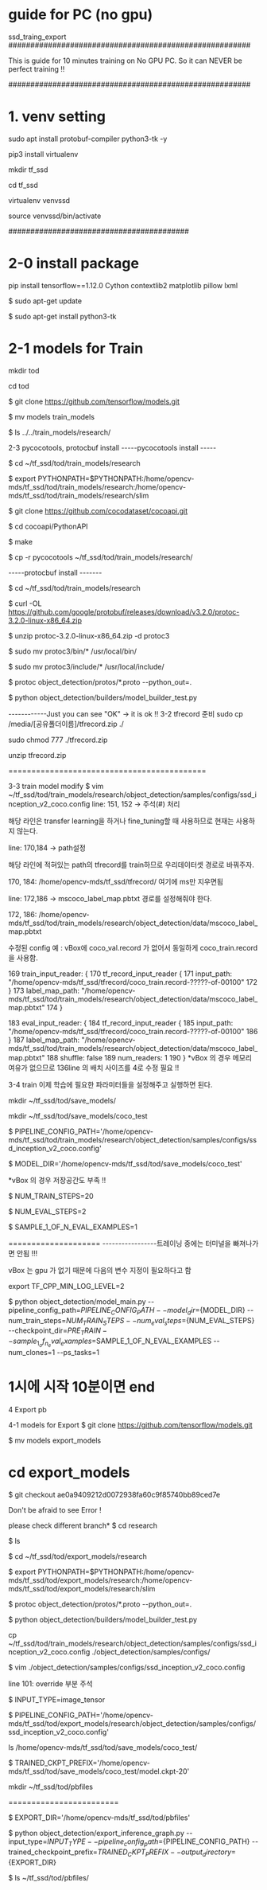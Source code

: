 # guide for PC (no gpu)

ssd_traing_export
#######################################################

This is guide for 10 minutes training on No GPU PC.
So it can NEVER be perfect training !!

#######################################################

# 1. venv setting
sudo apt install protobuf-compiler python3-tk -y

pip3 install virtualenv

mkdir tf_ssd

cd tf_ssd

virtualenv venvssd

source venvssd/bin/activate

#########################################

# 2-0 install package

pip install tensorflow==1.12.0 Cython contextlib2 matplotlib pillow lxml

$ sudo apt-get update

$ sudo apt-get install python3-tk

# 2-1 models for Train

mkdir tod

cd tod

$ git clone https://github.com/tensorflow/models.git

$ mv models train_models


$ ls ../../train_models/research/

2-3 pycocotools, protocbuf install
-----pycocotools install -----

$ cd ~/tf_ssd/tod/train_models/research

$ export PYTHONPATH=$PYTHONPATH:/home/opencv-mds/tf_ssd/tod/train_models/research:/home/opencv-mds/tf_ssd/tod/train_models/research/slim

$ git clone https://github.com/cocodataset/cocoapi.git

$ cd cocoapi/PythonAPI

$ make

$ cp -r pycocotools ~/tf_ssd/tod/train_models/research/

-----protocbuf install -------

$ cd ~/tf_ssd/tod/train_models/research

$ curl -OL https://github.com/google/protobuf/releases/download/v3.2.0/protoc-3.2.0-linux-x86_64.zip

$ unzip protoc-3.2.0-linux-x86_64.zip -d protoc3

$ sudo mv protoc3/bin/* /usr/local/bin/

$ sudo mv protoc3/include/* /usr/local/include/

$ protoc object_detection/protos/*.proto --python_out=.

$ python object_detection/builders/model_builder_test.py

------------Just you can see "OK" -> it is ok !!
3-2 tfrecord 준비
sudo cp /media/[공유폴더이름]/tfrecord.zip ./

sudo chmod 777 ./tfrecord.zip

unzip tfrecord.zip

===========================================

3-3 train model modify
$ vim ~/tf_ssd/tod/train_models/research/object_detection/samples/configs/ssd_inception_v2_coco.config line: 151, 152 -> 주석(#) 처리

해당 라인은 transfer learning을 하거나 fine_tuning할 때 사용하므로 현재는 사용하지 않는다.

line: 170,184 -> path설정

해당 라인에 적혀있는 path의 tfrecord를 train하므로 우리데이터셋 경로로 바꿔주자.

170, 184: /home/opencv-mds/tf_ssd/tfrecord/ 여기에 ms만 지우면됨

line: 172,186 -> mscoco_label_map.pbtxt 경로를 설정해줘야 한다.

172, 186: /home/opencv-mds/tf_ssd/tod/train_models/research/object_detection/data/mscoco_label_map.pbtxt

수정된 config 예 : vBox에 coco_val.record 가 없어서 동일하게 coco_train.record 을 사용함.

169 train_input_reader: {
170 tf_record_input_reader {
171 input_path: "/home/opencv-mds/tf_ssd/tfrecord/coco_train.record-?????-of-00100"
172 }
173 label_map_path: "/home/opencv-mds/tf_ssd/tod/train_models/research/object_detection/data/mscoco_label_map.pbtxt"
174 }

183 eval_input_reader: {
184 tf_record_input_reader {
185 input_path: "/home/opencv-mds/tf_ssd/tfrecord/coco_train.record-?????-of-00100"
186 }
187 label_map_path: "/home/opencv-mds/tf_ssd/tod/train_models/research/object_detection/data/mscoco_label_map.pbtxt"
188 shuffle: false
189 num_readers: 1
190 }
*vBox 의 경우 메모리 여유가 없으므로 136line 의 배치 사이즈를 4로 수정 필요 !!

3-4 train
이제 학습에 필요한 파라미터들을 설정해주고 실행하면 된다.

mkdir ~/tf_ssd/tod/save_models/

mkdir ~/tf_ssd/tod/save_models/coco_test

$ PIPELINE_CONFIG_PATH='/home/opencv-mds/tf_ssd/tod/train_models/research/object_detection/samples/configs/ssd_inception_v2_coco.config'

$ MODEL_DIR='/home/opencv-mds/tf_ssd/tod/save_models/coco_test'

*vBox 의 경우 저장공간도 부족 !!

$ NUM_TRAIN_STEPS=20

$ NUM_EVAL_STEPS=2

$ SAMPLE_1_OF_N_EVAL_EXAMPLES=1

==================== -----------------트레이닝 중에는 터미널을 빠져나가면 안됨 !!!

vBox 는 gpu 가 없기 때문에 다음의 변수 지정이 필요하다고 함

export TF_CPP_MIN_LOG_LEVEL=2

$ python object_detection/model_main.py
--pipeline_config_path=${PIPELINE_CONFIG_PATH}
--model_dir=${MODEL_DIR}
--num_train_steps=${NUM_TRAIN_STEPS}
--num_eval_steps=${NUM_EVAL_STEPS}
--checkpoint_dir=${PRE_TRAIN}
--sample_1_of_n_eval_examples=$SAMPLE_1_OF_N_EVAL_EXAMPLES
--num_clones=1
--ps_tasks=1

1시에 시작 10분이면 end
=============================

4 Export pb

4-1 models for Export
$ git clone https://github.com/tensorflow/models.git

$ mv models export_models

# cd export_models

$ git checkout ae0a9409212d0072938fa60c9f85740bb89ced7e

Don't be afraid to see Error !

please check different branch* $ cd research

$ ls


$ cd ~/tf_ssd/tod/export_models/research

$ export PYTHONPATH=$PYTHONPATH:/home/opencv-mds/tf_ssd/tod/export_models/research:/home/opencv-mds/tf_ssd/tod/export_models/research/slim

$ protoc object_detection/protos/*.proto --python_out=.

$ python object_detection/builders/model_builder_test.py

cp ~/tf_ssd/tod/train_models/research/object_detection/samples/configs/ssd_inception_v2_coco.config ./object_detection/samples/configs/

$ vim ./object_detection/samples/configs/ssd_inception_v2_coco.config

line 101: override 부분 주석

$ INPUT_TYPE=image_tensor

$ PIPELINE_CONFIG_PATH='/home/opencv-mds/tf_ssd/tod/export_models/research/object_detection/samples/configs/ssd_inception_v2_coco.config'

ls /home/opencv-mds/tf_ssd/tod/save_models/coco_test/

$ TRAINED_CKPT_PREFIX='/home/opencv-mds/tf_ssd/tod/save_models/coco_test/model.ckpt-20'

mkdir ~/tf_ssd/tod/pbfiles

========================

$ EXPORT_DIR='/home/opencv-mds/tf_ssd/tod/pbfiles'

$ python object_detection/export_inference_graph.py
--input_type=${INPUT_TYPE}
--pipeline_config_path=${PIPELINE_CONFIG_PATH}
--trained_checkpoint_prefix=${TRAINED_CKPT_PREFIX}
--output_directory=${EXPORT_DIR}

$ ls ~/tf_ssd/tod/pbfiles/
